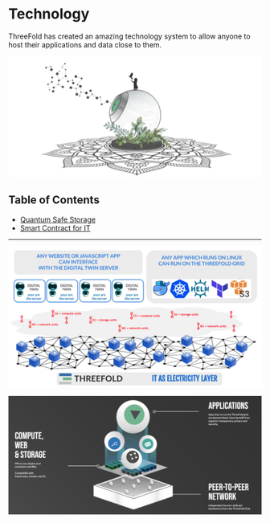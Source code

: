 <h1>Technology</h1>

ThreeFold has created an amazing technology system to allow anyone to host their applications and data close to them.

![](img/technology_home_.jpg)

<h2>Table of Contents</h2>

- [Quantum Safe Storage](./qsss/qsss_home.md)
- [Smart Contract for IT](smartcontract_it)

***

![](img/tech_architecture1.jpg)

![](img/tech_header.jpg)




